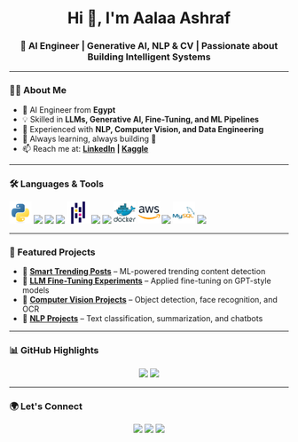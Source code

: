 <h1 align="center">Hi 👋, I'm Aalaa Ashraf</h1>
<h3 align="center">🚀 AI Engineer | Generative AI, NLP & CV | Passionate about Building Intelligent Systems</h3>

---

### 👨‍💻 About Me
- 🎯 AI Engineer from **Egypt**
- 💡 Skilled in **LLMs, Generative AI, Fine-Tuning, and ML Pipelines**
- 🧩 Experienced with **NLP, Computer Vision, and Data Engineering**
- 🌱 Always learning, always building 🚀
- 📫 Reach me at: **[LinkedIn](https://www.linkedin.com/in/alaa-ashraf-) | [Kaggle](https://www.kaggle.com/alaaashraf24)**

---

### 🛠️ Languages & Tools
<p>
<img src="https://raw.githubusercontent.com/devicons/devicon/master/icons/python/python-original.svg" width="40"/> 
<img src="https://www.vectorlogo.zone/logos/pytorch/pytorch-icon.svg" width="40"/> 
<img src="https://www.vectorlogo.zone/logos/tensorflow/tensorflow-icon.svg" width="40"/> 
<img src="https://upload.wikimedia.org/wikipedia/commons/0/05/Scikit_learn_logo_small.svg" width="40"/> 
<img src="https://raw.githubusercontent.com/devicons/devicon/master/icons/pandas/pandas-original.svg" width="40"/> 
<img src="https://seaborn.pydata.org/_images/logo-mark-lightbg.svg" width="40"/> 
<img src="https://www.vectorlogo.zone/logos/opencv/opencv-icon.svg" width="40"/> 
<img src="https://raw.githubusercontent.com/devicons/devicon/master/icons/docker/docker-original-wordmark.svg" width="40"/> 
<img src="https://raw.githubusercontent.com/devicons/devicon/master/icons/amazonwebservices/amazonwebservices-original-wordmark.svg" width="40"/> 
<img src="https://www.vectorlogo.zone/logos/apache_hadoop/apache_hadoop-icon.svg" width="40"/> 
<img src="https://raw.githubusercontent.com/devicons/devicon/master/icons/mysql/mysql-original-wordmark.svg" width="40"/> 
<img src="https://www.svgrepo.com/show/303229/microsoft-sql-server-logo.svg" width="40"/>
</p>

---

### 📌 Featured Projects
- 🔹 [**Smart Trending Posts**](https://github.com/zyad-samy-tt/TT.Components.ITI.Smart.Trending_Posts) – ML-powered trending content detection  
- 🔹 [**LLM Fine-Tuning Experiments**](#) – Applied fine-tuning on GPT-style models  
- 🔹 [**Computer Vision Projects**](#) – Object detection, face recognition, and OCR  
- 🔹 [**NLP Projects**](#) – Text classification, summarization, and chatbots  

---

### 📊 GitHub Highlights
<p align="center">
  <img src="https://github-readme-stats.vercel.app/api?username=alaaashraf24&show_icons=true&hide_rank=true&theme=tokyonight" height="160"/>
  <img src="https://github-readme-stats.vercel.app/api/top-langs?username=alaaashraf24&layout=compact&theme=tokyonight" height="160"/>
</p>

---

### 🌍 Let's Connect
<p align="center">
  <a href="https://linkedin.com/in/alaa-ashraf-" target="_blank"><img src="https://img.shields.io/badge/-LinkedIn-blue?logo=Linkedin&logoColor=white&style=flat"/></a>
  <a href="https://kaggle.com/alaaashraf24" target="_blank"><img src="https://img.shields.io/badge/-Kaggle-20BEFF?logo=Kaggle&logoColor=white&style=flat"/></a>
  <a href="mailto:aalaa.ashraf242@gmail.com"><img src="https://img.shields.io/badge/-Email-D14836?logo=Gmail&logoColor=white&style=flat"/></a>
</p>
